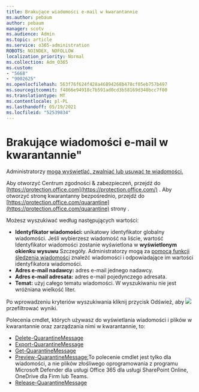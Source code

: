 ```yaml
---
title: Brakujące wiadomości e-mail w kwarantannie
ms.author: pebaum
author: pebaum
manager: scotv
ms.audience: Admin
ms.topic: article
ms.service: o365-administration
ROBOTS: NOINDEX, NOFOLLOW
localization_priority: Normal
ms.collection: Adm_O365
ms.custom:
- "5668"
- "9002625"
ms.openlocfilehash: 563f76f624f428a46894268b478cf05eb757b497
ms.sourcegitcommit: f4866e94918c7b591ad0cd3b58169d340bcc7f00
ms.translationtype: MT
ms.contentlocale: pl-PL
ms.lasthandoff: 05/19/2021
ms.locfileid: "52539834"
---
```

# <a name="missing-emails-in-quarantine"></a>Brakujące wiadomości e-mail w kwarantannie"

Administratorzy [mogą wyświetlać, zwalniać lub usuwać te wiadomości.](/microsoft-365/security/office-365-security/manage-quarantined-messages-and-files)

Aby otworzyć Centrum zgodności & zabezpieczeń, przejdź do [https://protection.office.com](https://protection.office.com/) . Aby otworzyć stronę kwarantanny bezpośrednio, przejdź do [https://protection.office.com/quarantine](https://protection.office.com/quarantine) strony .  

Możesz wyszukiwać według następujących wartości:  

- **Identyfikator wiadomości:** unikatowy identyfikator globalny wiadomości. Jeśli wybierzesz wiadomość na liście, wartość Identyfikator wiadomości zostanie wyświetlona w  **wyświetlonym okienku wysuwu** Szczegóły. Administratorzy mogą za [pomocą funkcji śledzenia wiadomości](/microsoft-365/security/office-365-security/message-trace-scc) znaleźć wiadomości i odpowiadające im wartości identyfikatora wiadomości.
- **Adres e-mail nadawcy:** adres e-mail jednego nadawcy.
- **Adres e-mail adresata:** adres e-mail pojedynczego adresata.
- **Temat:** użyj całego tematu wiadomości. W wyszukiwaniu nie jest wróżniana wielkość liter.

Po wprowadzeniu kryteriów wyszukiwania kliknij przycisk Odśwież, aby ![ ](/microsoft-365/media/scc-quarantine-refresh.png?view=o365-worldwide)  przefiltrować wyniki.

Polecenia cmdlet, których używasz do wyświetlania wiadomości i plików w kwarantannie oraz zarządzania nimi w kwarantannie, to:
- [Delete-QuarantineMessage](/powershell/module/exchange/delete-quarantinemessage)
- [Export-QuarantineMessage](/powershell/module/exchange/export-quarantinemessage)
- [Get-QuarantineMessage](/powershell/module/exchange/get-quarantinemessage)
- [Preview-QuarantineMessage:](/powershell/module/exchange/preview-quarantinemessage)To polecenie cmdlet jest tylko dla wiadomości, a nie plików złośliwego oprogramowania z programu Microsoft Defender dla usługi Office 365 dla usługi SharePoint Online, OneDrive dla Firm lub Teams.
- [Release-QuarantineMessage](/powershell/module/exchange/release-quarantinemessage)